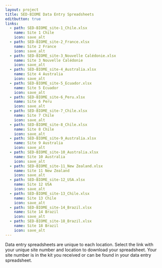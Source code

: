 ```yaml
---
layout: project
title: SED-BIOME Data Entry Spreadsheets
editbutton: true
links:
  - path: SED-BIOME_site-1_Chile.xlsx
    name: Site 1 Chile
    icon: save_alt
  - path: SED-BIOME_site-2_France.xlsx
    name: Site 2 France
    icon: save_alt
  - path: SED-BIOME_site-3_Nouvelle Calédonie.xlsx
    name: Site 3 Nouvelle Calédonie
    icon: save_alt
  - path: SED-BIOME_site-4_Australia.xlsx
    name: Site 4 Australia
    icon: save_alt
  - path: SED-BIOME_site-5_Ecuador.xlsx
    name: Site 5 Ecuador
    icon: save_alt
  - path: SED-BIOME_site-6_Peru.xlsx
    name: Site 6 Peru
    icon: save_alt
  - path: SED-BIOME_site-7_Chile.xlsx
    name: Site 7 Chile
    icon: save_alt
  - path: SED-BIOME_site-8_Chile.xlsx
    name: Site 8 Chile
    icon: save_alt
  - path: SED-BIOME_site-9_Australia.xlsx
    name: Site 9 Australia
    icon: save_alt
  - path: SED-BIOME_site-10_Australia.xlsx
    name: Site 10 Australia
    icon: save_alt
  - path: SED-BIOME_site-11_New Zealand.xlsx
    name: Site 11 New Zealand
    icon: save_alt
  - path: SED-BIOME_site-12_USA.xlsx
    name: Site 12 USA
    icon: save_alt
  - path: SED-BIOME_site-13_Chile.xlsx
    name: Site 13 Chile
    icon: save_alt
  - path: SED-BIOME_site-14_Brazil.xlsx
    name: Site 14 Brazil
    icon: save_alt
  - path: SED-BIOME_site-18_Brazil.xlsx
    name: Site 18 Brazil
    icon: save_alt
---
```

  
Data entry spreadsheets are unique to each location. Select the link with your unique site number and location to download your spreadsheet. Your site number is in the kit you received or can be found in your data entry spreadsheet.